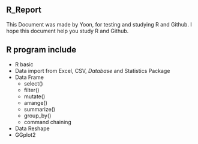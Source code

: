 ## R_Report
This Document was made by Yoon, for testing and studying R and Github.
I hope this document help you study R and Github.

## R program include
* R basic
* Data import from Excel, CSV, *Database* and Statistics Package
* Data Frame 
  + select()
  + filter()
  + mutate()
  + arrange()
  + summarize()
  + group_by()
  + command chaining
* Data Reshape
* GGplot2


